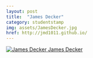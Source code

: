 ```yaml
---
layout: post
title:  "James Decker"
category: studentstamp
img: assets/JamesDecker.jpg
href: http://jmd1011.github.io/
---
```

<a href="http://jmd1011.github.io/">
  <img src="assets/JamesDecker.jpg" alt="James Decker">
  <span class="student-name">James Decker</span>
</a>
